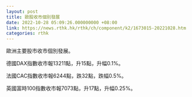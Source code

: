 ```yaml
---
layout: post
title: 歐股收市個別發展
date: 2022-10-28 05:09:26.000000000 +08:00
link: https://news.rthk.hk/rthk/ch/component/k2/1673015-20221028.htm
categories: rthk
---
```


歐洲主要股市收市個別發展。

德國DAX指數收市報13211點，升15點，升幅0.1%。

法國CAC指數收市報6244點，跌32點，跌幅0.5%。

英國富時100指數收市報7073點，升17點，升幅0.25%。
